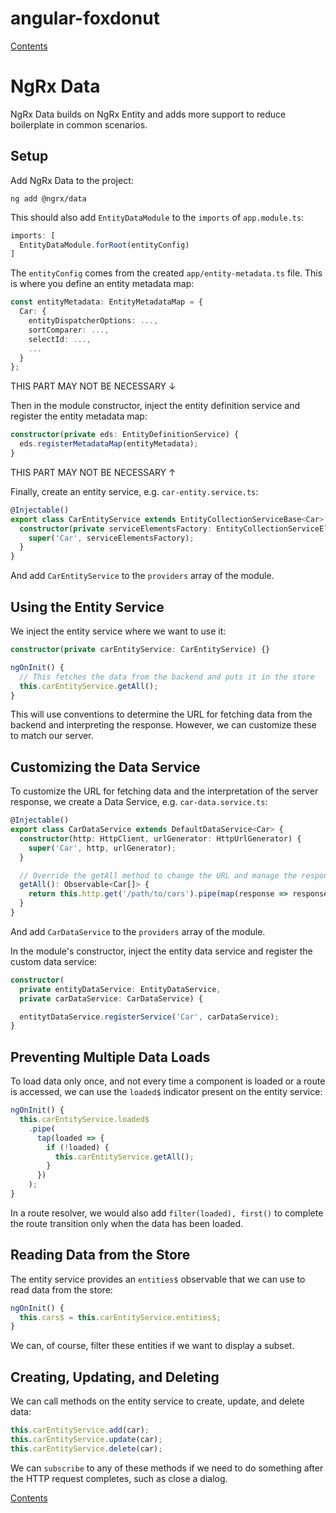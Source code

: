 # angular-foxdonut

[Contents](../README.md#angular-foxdonut)

# NgRx Data

NgRx Data builds on NgRx Entity and adds more support to reduce boilerplate in common scenarios.

## Setup

Add NgRx Data to the project:

```
ng add @ngrx/data
```

This should also add `EntityDataModule` to the `imports` of `app.module.ts`:

```typescript
imports: [
  EntityDataModule.forRoot(entityConfig)
]
```

The `entityConfig` comes from the created `app/entity-metadata.ts` file. This is where you define an
entity metadata map:

```typescript
const entityMetadata: EntityMetadataMap = {
  Car: {
    entityDispatcherOptions: ...,
    sortComparer: ...,
    selectId: ...,
    ...
  }
};
```

THIS PART MAY NOT BE NECESSARY &darr;

Then in the module constructor, inject the entity definition service and register the entity
metadata map:

```typescript
constructor(private eds: EntityDefinitionService) {
  eds.registerMetadataMap(entityMetadata);
}
```

THIS PART MAY NOT BE NECESSARY &uarr;

Finally, create an entity service, e.g. `car-entity.service.ts`:

```typescript
@Injectable()
export class CarEntityService extends EntityCollectionServiceBase<Car> {
  constructor(private serviceElementsFactory: EntityCollectionServiceElementsFactory) {
    super('Car', serviceElementsFactory);
  }
}
```

And add `CarEntityService` to the `providers` array of the module.

## Using the Entity Service

We inject the entity service where we want to use it:

```typescript
constructor(private carEntityService: CarEntityService) {}

ngOnInit() {
  // This fetches the data from the backend and puts it in the store
  this.carEntityService.getAll();
}
```

This will use conventions to determine the URL for fetching data from the backend and interpreting
the response. However, we can customize these to match our server.

## Customizing the Data Service

To customize the URL for fetching data and the interpretation of the server response, we create a
Data Service, e.g. `car-data.service.ts`:

```typescript
@Injectable()
export class CarDataService extends DefaultDataService<Car> {
  constructor(http: HttpClient, urlGenerator: HttpUrlGenerator) {
    super('Car', http, urlGenerator);
  }

  // Override the getAll method to change the URL and manage the response
  getAll(): Observable<Car[]> {
    return this.http.get('/path/to/cars').pipe(map(response => response.records));
  }
}
```

And add `CarDataService` to the `providers` array of the module.

In the module's constructor, inject the entity data service and register the custom data service:

```typescript
constructor(
  private entityDataService: EntityDataService,
  private carDataService: CarDataService) {

  entitytDataService.registerService('Car', carDataService);
}
```

## Preventing Multiple Data Loads

To load data only once, and not every time a component is loaded or a route is accessed, we can use
the `loaded$` indicator present on the entity service:

```typescript
ngOnInit() {
  this.carEntityService.loaded$
    .pipe(
      tap(loaded => {
        if (!loaded) {
          this.carEntityService.getAll();
        }
      })
    );
}
```

In a route resolver, we would also add `filter(loaded), first()` to complete the route transition
only when the data has been loaded.

## Reading Data from the Store

The entity service provides an `entities$` observable that we can use to read data from the store:

```typescript
ngOnInit() {
  this.cars$ = this.carEntityService.entities$;
}
```

We can, of course, filter these entities if we want to display a subset.

## Creating, Updating, and Deleting

We can call methods on the entity service to create, update, and delete data:

```typescript
this.carEntityService.add(car);
this.carEntityService.update(car);
this.carEntityService.delete(car);
```

We can `subscribe` to any of these methods if we need to do something after the HTTP request
completes, such as close a dialog.

[Contents](../README.md#angular-foxdonut)
